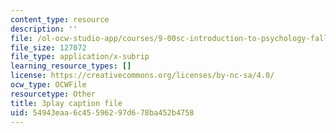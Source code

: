 ```yaml
---
content_type: resource
description: ''
file: /ol-ocw-studio-app/courses/9-00sc-introduction-to-psychology-fall-2011/54943eaa6c45596297d678ba452b4758_Qw4SkvZ03cc.vtt
file_size: 127072
file_type: application/x-subrip
learning_resource_types: []
license: https://creativecommons.org/licenses/by-nc-sa/4.0/
ocw_type: OCWFile
resourcetype: Other
title: 3play caption file
uid: 54943eaa-6c45-5962-97d6-78ba452b4758
---
```

